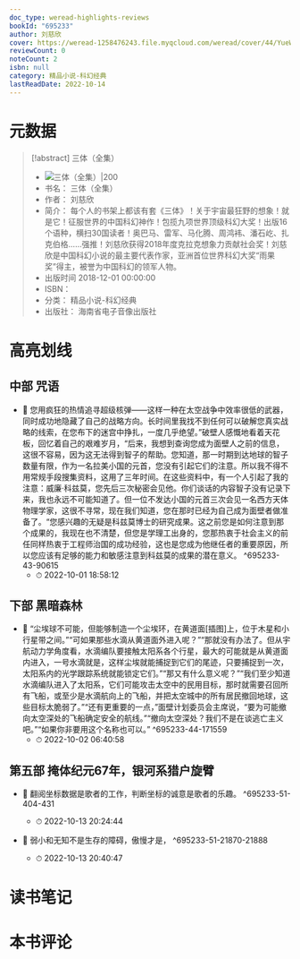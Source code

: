 ```yaml
---
doc_type: weread-highlights-reviews
bookId: "695233"
author: 刘慈欣
cover: https://weread-1258476243.file.myqcloud.com/weread/cover/44/YueWen_695233/t7_YueWen_695233.jpg
reviewCount: 0
noteCount: 2
isbn: null
category: 精品小说-科幻经典
lastReadDate: 2022-10-14
---
```

# 元数据
> [!abstract] 三体（全集）
> - ![ 三体（全集）|200](https://weread-1258476243.file.myqcloud.com/weread/cover/44/YueWen_695233/t7_YueWen_695233.jpg)
> - 书名： 三体（全集）
> - 作者： 刘慈欣
> - 简介： 每个人的书架上都该有套《三体》！关于宇宙最狂野的想象！就是它！征服世界的中国科幻神作！包揽九项世界顶级科幻大奖！出版16个语种，横扫30国读者！奥巴马、雷军、马化腾、周鸿袆、潘石屹、扎克伯格……强推！刘慈欣获得2018年度克拉克想象力贡献社会奖！刘慈欣是中国科幻小说的最主要代表作家，亚洲首位世界科幻大奖“雨果奖”得主，被誉为中国科幻的领军人物。
> - 出版时间 2018-12-01 00:00:00
> - ISBN： 
> - 分类： 精品小说-科幻经典
> - 出版社： 海南省电子音像出版社

# 高亮划线

## 中部 咒语


- 📌 您用疯狂的热情追寻超级核弹——这样一种在太空战争中效率很低的武器，同时成功地隐藏了自己的战略方向。长时间里我找不到任何可以破解您真实战略的线索，在您布下的迷宫中挣扎，一度几乎绝望。”破壁人感慨地看着天花板，回忆着自己的艰难岁月，“后来，我想到查询您成为面壁人之前的信息，这很不容易，因为这无法得到智子的帮助。您知道，那一时期到达地球的智子数量有限，作为一名拉美小国的元首，您没有引起它们的注意。所以我不得不用常规手段搜集资料，这用了三年时间。在这些资料中，有一个人引起了我的注意：威廉·科兹莫，您先后三次秘密会见他。你们谈话的内容智子没有记录下来，我也永远不可能知道了。但一位不发达小国的元首三次会见一名西方天体物理学家，这很不寻常，现在我们知道，您在那时已经为自己成为面壁者做准备了。“您感兴趣的无疑是科兹莫博士的研究成果。这之前您是如何注意到那个成果的，我现在也不清楚，但您是学理工出身的，您那热衷于社会主义的前任同样热衷于工程师治国的成功经验，这也是您成为他继任者的重要原因，所以您应该有足够的能力和敏感注意到科兹莫的成果的潜在意义。 ^695233-43-90615
    - ⏱ 2022-10-01 18:58:12 
## 下部 黑暗森林


- 📌 “尘埃球不可能，但能够制造一个尘埃环，在黄道面[插图]上，位于木星和小行星带之间。”“可如果那些水滴从黄道面外进入呢？”“那就没有办法了。但从宇航动力学角度看，水滴编队要接触太阳系各个行星，最大的可能就是从黄道面内进入，一号水滴就是，这样尘埃就能捕捉到它们的尾迹，只要捕捉到一次，太阳系内的光学跟踪系统就能锁定它们。”“那又有什么意义呢？”“我们至少知道水滴编队进入了太阳系，它们可能攻击太空中的民用目标，那时就需要召回所有飞船，或至少是水滴航向上的飞船，并把太空城中的所有居民撤回地球，这些目标太脆弱了。”“还有更重要的一点，”面壁计划委员会主席说，“要为可能撤向太空深处的飞船确定安全的航线。”“撤向太空深处？我们不是在谈逃亡主义吧。”“如果你非要用这个名称也可以。” ^695233-44-171559
    - ⏱ 2022-10-02 06:40:58 
## 第五部 掩体纪元67年，银河系猎户旋臂


- 📌 翻阅坐标数据是歌者的工作，判断坐标的诚意是歌者的乐趣。 ^695233-51-404-431
    - ⏱ 2022-10-13 20:24:44 

- 📌 弱小和无知不是生存的障碍，傲慢才是， ^695233-51-21870-21888
    - ⏱ 2022-10-13 20:40:47 
# 读书笔记

# 本书评论
